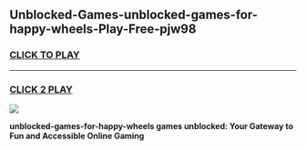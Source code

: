 
## Unblocked-Games-unblocked-games-for-happy-wheels-Play-Free-pjw98
<h3>
<a href="https://premium76.site?title=unblocked-games-for-happy-wheels&ref=20M">CLICK TO PLAY</a></h3>
<hr>

<h3>
<a href="https://premium76.site?title=unblocked-games-for-happy-wheels&ref=20M">CLICK 2 PLAY</a>
  
</h3>

<a href="https://premium76.site?title=unblocked-games-for-happy-wheels&ref=19M"><img src="https://clearcache.store/games.png"></a>


**unblocked-games-for-happy-wheels games unblocked: Your Gateway to Fun and Accessible Online Gaming**
